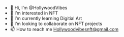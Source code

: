 - 👋 Hi, I’m @HollywoodVibes
- 👀 I’m interested in NFT
- 🌱 I’m currently learning Digitial Art
- 💞️ I’m looking to collaborate on NFT projects 
- 📫 How to reach me Hollywoodvibesnft@gmail.com

<!---
HollywoodVibes/HollywoodVibes is a ✨ special ✨ repository because its `README.md` (this file) appears on your GitHub profile.
You can click the Preview link to take a look at your changes.
--->
